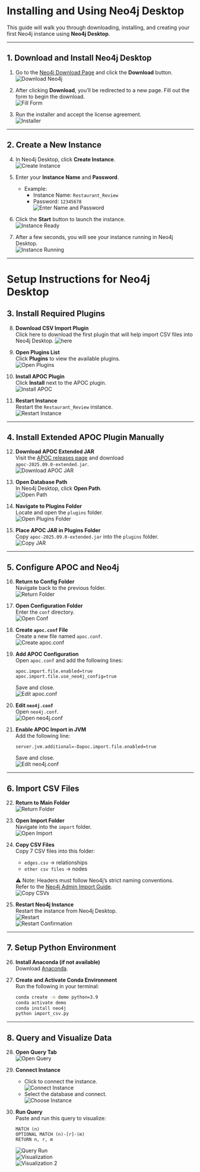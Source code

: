 #  Installing and Using Neo4j Desktop

This guide will walk you through downloading, installing, and creating your first Neo4j instance using **Neo4j Desktop**.

---

## 1.  Download and Install Neo4j Desktop

1. Go to the [Neo4j Download Page](https://neo4j.com/download/) and click the **Download** button.  
   ![Download Neo4j](images/picture1.png)

2. After clicking **Download**, you’ll be redirected to a new page. Fill out the form to begin the download.  
   ![Fill Form](images/picture2.png)

3. Run the installer and accept the license agreement.  
   ![Installer](images/picture3.png)

---

## 2. Create a New Instance

4. In Neo4j Desktop, click **Create Instance**.  
   ![Create Instance](images/picture4.png)

5. Enter your **Instance Name** and **Password**.  
   - Example:  
     - Instance Name: `Restaurant_Review`  
     - Password: `12345678`  
   ![Enter Name and Password](images/picture5.png)

6. Click the **Start** button to launch the instance.  
   ![Instance Ready](images/picture7.png)

7. After a few seconds, you will see your instance running in Neo4j Desktop.  
   ![Instance Running](images/picture6.png)

---

# Setup Instructions for Neo4j Desktop

## 3. Install Required Plugins

8. **Download CSV Import Plugin**  
   Click  here to download the first plugin that will help import CSV files into Neo4j Desktop.
![here](images/picture8.png)
9. **Open Plugins List**  
   Click **Plugins** to view the available plugins.  
   ![Open Plugins](images/picture9.png)

10. **Install APOC Plugin**  
   Click **Install** next to the APOC plugin.  
   ![Install APOC](images/picture10.png)

11. **Restart Instance**  
   Restart the `Restaurant_Review` instance.  
   ![Restart Instance](images/picture11.png)

---

## 4. Install Extended APOC Plugin Manually

12. **Download APOC Extended JAR**  
   Visit the [APOC releases page](https://github.com/neo4j-contrib/neo4j-apoc-procedures/releases) and download  
   `apoc-2025.09.0-extended.jar`.  
   ![Download APOC JAR](images/picture12.png)

13. **Open Database Path**  
   In Neo4j Desktop, click **Open Path**.  
   ![Open Path](images/picture13.png)

14. **Navigate to Plugins Folder**  
   Locate and open the `plugins` folder.  
   ![Open Plugins Folder](images/picture14.png)

15. **Place APOC JAR in Plugins Folder**  
    Copy `apoc-2025.09.0-extended.jar` into the `plugins` folder.  
    ![Copy JAR](images/picture15.png)

---

## 5. Configure APOC and Neo4j

16. **Return to Config Folder**  
    Navigate back to the previous folder.  
    ![Return Folder](images/picture16.png)

17. **Open Configuration Folder**  
    Enter the `conf` directory.  
    ![Open Conf](images/picture17.png)

18. **Create `apoc.conf` File**  
    Create a new file named `apoc.conf`.  
    ![Create apoc.conf](images/picture18.png)

19. **Add APOC Configuration**  
    Open `apoc.conf` and add the following lines:
    ```properties
    apoc.import.file.enabled=true
    apoc.import.file.use_neo4j_config=true
    ```
    Save and close.  
    ![Edit apoc.conf](images/picture19.png)

20. **Edit `neo4j.conf`**  
    Open `neo4j.conf`.  
    ![Open neo4j.conf](images/picture20.png)

21. **Enable APOC Import in JVM**  
    Add the following line:
    ```properties
    server.jvm.additional=-Dapoc.import.file.enabled=true
    ```
    Save and close.  
    ![Edit neo4j.conf](images/picture21.png)

---

## 6. Import CSV Files

22. **Return to Main Folder**  
    ![Return Folder](images/picture22.png)

23. **Open Import Folder**  
    Navigate into the `import` folder.  
    ![Open Import](images/picture23.png)

24. **Copy CSV Files**  
    Copy 7 CSV files into this folder:  
    - `edges.csv` → relationships  
    - `other csv files` → nodes  

    ⚠️ Note: Headers must follow Neo4j’s strict naming conventions.  
    Refer to the [Neo4j Admin Import Guide](https://neo4j.com/docs/operations-manual/current/tutorial/neo4j-admin-import/).  
    ![Copy CSVs](images/picture24.png)

25. **Restart Neo4j Instance**  
    Restart the instance from Neo4j Desktop.  
    ![Restart](images/picture25.png)  
    ![Restart Confirmation](images/picture26.png)

---

## 7. Setup Python Environment 

26. **Install Anaconda (if not available)**  
    Download [Anaconda](https://www.anaconda.com/).

27. **Create and Activate Conda Environment**  
    Run the following in your terminal:
    ```bash
    conda create -n demo python=3.9
    conda activate demo
    conda install neo4j
    python import_csv.py
    ```

---

## 8. Query and Visualize Data

28. **Open Query Tab**  
    ![Open Query](images/picture27.png)

29. **Connect Instance**  
    - Click to connect the instance.  
      ![Connect Instance](images/picture28.png)  
    - Select the database and connect.  
      ![Choose Instance](images/picture29.png)

30. **Run Query**  
    Paste and run this query to visualize:
    ```cypher
    MATCH (n)
    OPTIONAL MATCH (n)-[r]-(m)
    RETURN n, r, m
    ```

    ![Query Run](images/picture30.png)  
    ![Visualization](images/picture31.png)  
    ![Visualization 2](images/picture32.png)
